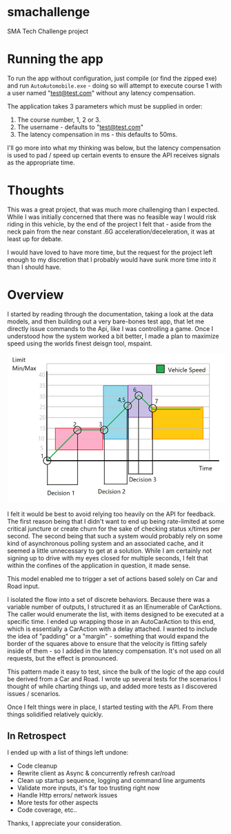 # smachallenge
SMA Tech Challenge project

# Running the app

To run the app without configuration, just compile (or find the zipped exe) and run `AutoAutomobile.exe` - doing so will attempt to execute course 1 with a user named "test@test.com" without any latency compensation.

The application takes 3 parameters which must be supplied in order:
1. The course number, 1, 2 or 3.
2. The username - defaults to "test@test.com"
3. The latency compensation in ms - this defaults to 50ms.

I'll go more into what my thinking was below, but the latency compensation is used to pad / speed up certain events to ensure the API receives signals as the appropriate time. 

# Thoughts

This was a great project, that was much more challenging than I expected. While I was initially concerned that there was no feasible way I would risk riding in this vehicle, by the end of the project I felt that - aside from the neck pain from the near constant .6G acceleration/deceleration, it was at least up for debate.

I would have loved to have more time, but the request for the project left enough to my discretion that I probably would have sunk more time into it than I should have. 

# Overview

I started by reading through the documentation, taking a look at the data models, and then building out a very bare-bones test app, that let me directly issue commands to the Api, like I was controlling a game. Once I understood how the system worked a bit better, I made a plan to maximize speed using the worlds finest deisgn tool, mspaint.

![alt text](notes.png)


I felt it would be best to avoid relying too heavily on the API for feedback. The first reason being that I didn't want to end up being rate-limited at some critical juncture or create churn for the sake of checking status x/times per second. The second being that such a system would probably rely on some kind of asynchronous polling system and an associated cache, and it seemed a little unnecessary to get at a solution. While I am certainly not signing up to drive with my eyes closed for multiple seconds, I felt that within the confines of the application in question, it made sense.

This model enabled me to trigger a set of actions based solely on Car and Road input.

I isolated the flow into a set of discrete behaviors. Because there was a variable number of outputs, I structured it as an IEnumerable of CarActions. The caller would enumerate the list, with items designed to be executed at a specific time. I ended up wrapping those in an AutoCarAction to this end, which is essentially a CarAction with a delay attached. I wanted to include the idea of "padding" or a "margin" - something that would expand the border of the squares above to ensure that the velocity is fitting safely inside of them - so I added in the latency compensation. It's not used on all requests, but the effect is pronounced.

This pattern made it easy to test, since the bulk of the logic of the app could be derived from a Car and Road. I wrote up several tests for the scenarios I thought of while charting things up, and added more tests as I discovered issues / scenarios.

Once I felt things were in place, I started testing with the API. From there things solidified relatively quickly.

## In Retrospect
I ended up with a list of things left undone:
- Code cleanup
- Rewrite client as Async & concurrently refresh car/road
- Clean up startup sequence, logging and command line arguments
- Validate more inputs, it's far too trusting right now
- Handle Http errors/ network issues
- More tests for other aspects
- Code coverage, etc..

Thanks, I appreciate your consideration.

